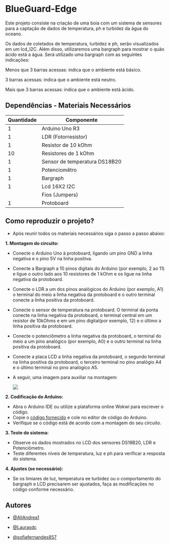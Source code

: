 # BlueGuard-Edge

Este projeto consiste na criação de uma boia com um sistema de sensores para a captação de dados de temperatura, ph e turbidez da água do oceano.

Os dados de coletados de temperatura, turbidez e ph, serão visualizados em um lcd_I2C. Além disso, utilizaremos uma bargraph para mostrar o quão ácido está a água. Será utilizado uma  bargraph com as seguintes indicações:

Menos que 3 barras acessas: indica que o ambiente está básico.

3 barras acessas: indica que o ambiente está neutro.

Mais que 3 barras acessas: indica que o ambiente está ácido.

## Dependências - Materiais Necessários

| Quantidade        | Componente                                                       |
| ----------------- | ---------------------------------------------------------------- |
| 1                 | Arduino Uno R3                                                   |
| 1                 | LDR (Fotorresistor)                                              |
| 1                 | Resistor de 10 kOhm                                              |
| 10                | Resistores de 1 kOhm                                             |
| 1                 | Sensor de temperatura DS18B20                                    |
| 1                 | Potenciomêtro                                                    |
| 1                 | Bargraph                                                         |
| 1                 | Lcd 16X2 I2C                                                     |
|                   | Fios (Jumpers)                                                   |
| 1                 | Protoboard                                                       |

## Como reproduzir o projeto?

- Após reunir todos os materiais necessários siga o passo a passo abaixo:

**1. Montagem do circuito:**

- Conecte o Arduino Uno à protoboard, ligando um pino GND a linha negativa e o pino 5V na linha positiva.
- Conecte a Bargraph a 10 pinos digitais do Arduino (por exemplo, 2 ao 11) e ligue o outro lado aos 10 resistores de 1 kOhm e os ligue na linha negativa da protoboard. 
- Conecte o LDR a um dos pinos analógicos do Arduino (por exemplo, A1) o terminal do meio a linha negativa da protoboard e o outro terminal conecte a linha positiva da protoboard.
- Conecte o sensor de temperatura na protoboard. O terminal da ponta conecte na linha negativa da protoboard, o terminal central em um resistor de 10kOhms e em um pino digital(por exemplo, 12) e o último a linha positiva da protoboard.
- Conecte o potenciômetro a linha negativa da protoboard, o terminal do meio a um pino analógico (por exemplo, A0) e o outro terminal na linha positiva da protoboard.
- Conecte a placa LCD a linha negativa da protoboard, o segundo terminal na linha positiva da protoboard, o terceiro terminal no pino analógio A4 e o último terminal no pino analógico A5.
- A seguir, uma imagem para auxiliar na montagem:

    <img src="Arduino.JPG"/>

**2. Codificação do Arduino:**

- Abra o Arduino IDE ou utilize a plataforma online Wokwi para escrever o código.
- Copie o [código fornecido](Codigo.cpp) e cole no editor de código do Arduino.
- Verifique se o código está de acordo com a montagem do seu circuito.

**3. Teste do sistema:**

- Observe os dados mostrados no LCD dos sensores DS18B20, LDR e Potenciômetro.
- Teste diferentes níveis de temperatura, luz e ph para verificar a resposta do sistema.

**4. Ajustes (se necessário):**

- Se os limiares de luz, temperatura ee turbidez ou o comportamento do bargraph e LCD precisarem ser ajustados, faça as modificações no código conforme necessário.

## Autores

- [@AliAndrea1](https://github.com/AliAndrea1)

- [@Laurasdc](https://github.com/Laurasdc)

- [@sofiafernandes857](https://github.com/sofiafernandes857)
